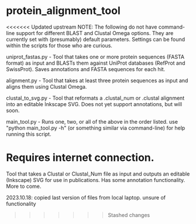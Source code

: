 # protein_alignment_tool
<<<<<<< Updated upstream
NOTE: The following do not have command-line support for different BLAST and Clustal Omega options. They are currently set with (presumably) default parameters. Settings can be found within the scripts for those who are curious.

uniprot_fastas.py - Tool that takes one or more protein sequences (FASTA format) as input and BLASTs them against UniProt databases (RefProt and SwissProt). Saves annotations and FASTA sequences for each hit.

alignment.py - Tool that takes at least three protein sequences as input and aligns them using Clustal Omega.

clustal_to_svg.py - Tool that reformats a .clustal_num or .clustal alignment into an editable Inkscape SVG. Does not yet support annotations, but will soon.

main_tool.py - Runs one, two, or all of the above in the order listed. use "python main_tool.py -h" (or something similar via command-line) for help running this script.

Requires internet connection.
=======
Tool that takes a Clustal or Clustal_Num file as input and outputs an editable (Inkscape) SVG for use in publications. Has some annotation functionality. More to come.

2023.10.18: copied last version of files from local laptop. unsure of functionality
>>>>>>> Stashed changes

